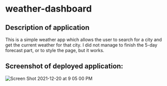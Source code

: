 # weather-dashboard
## Description of application
This is a simple weather app which allows the user to search for a city and get the current weather for that city.
I did not manage to finish the 5-day forecast part, or to style the page, but it works.

## Screenshot of deployed application:
![Screen Shot 2021-12-20 at 9 05 00 PM](https://user-images.githubusercontent.com/88591791/146874598-7a181f05-9ac4-46fc-8138-d395b9775563.png)
